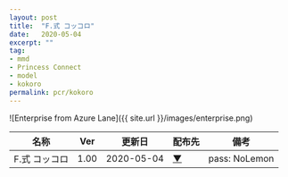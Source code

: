 ```yaml
---
layout: post
title:  "F.式 コッコロ"
date:   2020-05-04
excerpt: ""
tag:
- mmd
- Princess Connect
- model
- kokoro
permalink: pcr/kokoro
---
```


![Enterprise from Azure Lane]({{ site.url }}/images/enterprise.png)

| 名称 | Ver | 更新日 | 配布先 | 備考 |
|---|---|---|---|---|
| F.式 コッコロ | 1.00 | 2020-05-04 | [▼](https://) | pass: NoLemon |
